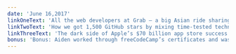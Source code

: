 ```yaml
---
date: 'June 16,2017'
linkOneText: 'All the web developers at Grab — a big Asian ride sharing startup — use this front end development guide to keep their skills sharp. Even their back end developers use it. (23 minute read): https://fcc.im/2spxFsP'
linkTwoText: 'How we got 1,500 GitHub stars by mixing time-tested technology with a fresh UI (5 minute read): https://fcc.im/2tw8zpk'
linkThreeText: 'The dark side of Apple’s $70 billion app store success (10 minute read): https://fcc.im/2twfT4m'
bonus: 'Bonus: Aiden worked through freeCodeCamp’s certificates and was able to skip the junior developer role entirely by landing a mid-career developer job. Here’s his story (3 minute read): https://fcc.im/2syhE3V'
---
```

